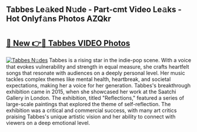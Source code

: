 ## Tabbes Le𝚊ked N𝚞de - Part-cmt Video Le𝚊ks - Hot Onlyf𝚊ns Photos AZQkr

# <h2><a href="http://ab67613.deff.icu/?id=Tabbes">🔗 New 👉🔴 Tabbes VIDEO Photos</a></h2>

[![Tabbes N𝚞des](https://i.imgur.com/rIISA9y.gif)](http://ab67613.deff.icu/?id=Tabbes)
Tabbes is a rising star in the indie-pop scene. With a voice that evokes vulnerability and strength in equal measure, she crafts heartfelt songs that resonate with audiences on a deeply personal level. Her music tackles complex themes like mental health, heartbreak, and societal expectations, making her a voice for her generation. Tabbes's breakthrough exhibition came in 2015, when she showcased her work at the Saatchi Gallery in London. The exhibition, titled "Reflections," featured a series of large-scale paintings that explored the theme of self-reflection. The exhibition was a critical and commercial success, with many art critics praising Tabbes's unique artistic vision and her ability to connect with viewers on a deep emotional level.
